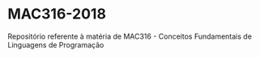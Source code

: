# MAC316-2018
Repositório referente à matéria de MAC316 - Conceitos Fundamentais de Linguagens de Programação
